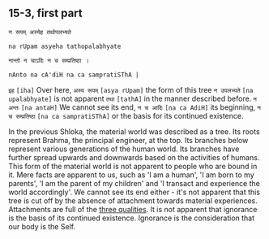 ## 15-3, first part


```shloka-sa
न रूपम् अस्येह तथोपलभ्यते
```
```shloka-sa-hk
na rUpam asyeha tathopalabhyate
```
```shloka-sa
नान्तो न चाऽदिः न च सम्प्रतिष्ठा ।
```
```shloka-sa-hk
nAnto na cA'diH na ca sampratiSThA |
```

`इह` `[iha]` Over here, `अस्य रूपम्` `[asya rUpam]` the form of this tree `न उपलभ्यते` `[na upalabhyate]` is not apparent `तथा` `[tathA]` in the manner described before. `न अन्तः` `[na antaH]` We cannot see its end, `न च आदिः` `[na ca AdiH]` its beginning, `न च सम्प्रतिष्ठा` `[na ca sampratiSThA]` or the basis for its continued existence.

In the previous Shloka, the material world was described as a tree. Its roots represent Brahma, the principal engineer, at the top. Its branches below represent various generations of the human world. 
Its branches have further spread upwards and downwards based on the activities of humans. This form of the material world is not apparent to people who are bound in it. Mere facts are apparent to us, such as 'I am a human', 'I am born to my parents', 'I am the parent of my children' and 'I transact and experience the world accordingly'.
We cannot see its end either - it's not apparent that this tree is cut off by the absence of attachment towards material experiences. Attachments are full of the [three qualities](satva_rajas_tamas_effects). It is not apparent that ignorance is the basis of its continued existence. Ignorance is the consideration that our body is the Self.

